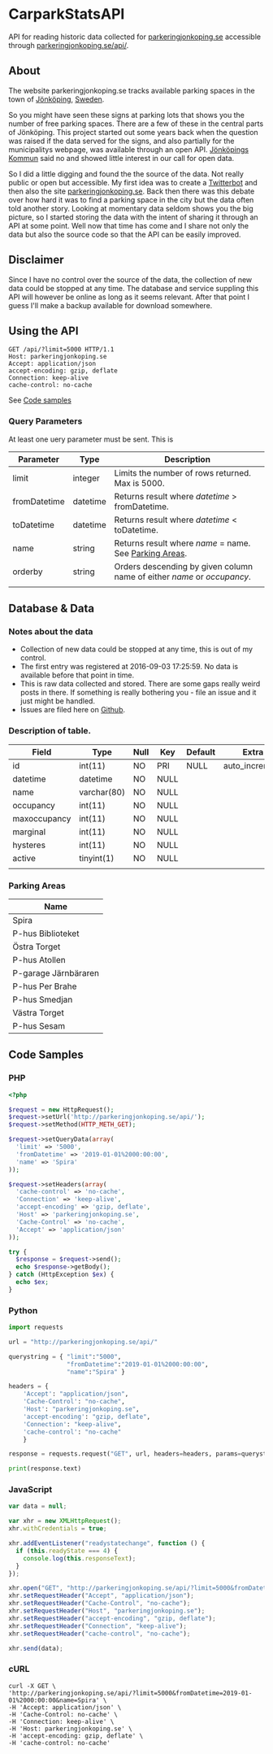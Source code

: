 # CarparkStatsAPI
API for reading historic data collected for [parkeringjonkoping.se](https://www.parkeringjonkoping.se) accessible through [parkeringjonkoping.se/api/](https://www.parkeringjonkoping.se/api/).

## About

The website parkeringjonkoping.se tracks available parking spaces in the town of [Jönköping](https://www.google.com/maps/place/Jönköping/), [Sweden](https://proxy.duckduckgo.com/iu/?u=https%3A%2F%2Fmedia.makeameme.org%2Fcreated%2Fsweden-come.jpg&f=1).

So you might have seen these signs at parking lots that shows you the number of free parking spaces. There are a few of these in the central parts of Jönköping. This project started out some years back when the question was raised if the data served for the signs, and also partially for the municipalitys webpage, was available through an open API. [Jönköpings Kommun](https://www.jonkoping.se/) said no and showed little interest in our call for open data. 

So I did a little digging and found the the source of the data. Not really public or open but accessible. My first idea was to create a [Twitterbot](https://twitter.com/pplatsjkpg) and then also the site [parkeringjonkoping.se](https://www.parkeringjonkoping.se). Back then there was this debate over how hard it was to find a parking space in the city but the data often told another story. Looking at momentary data seldom shows you the big picture, so I started storing the data with the intent of sharing it through an API at some point. Well now that time has come and I share not only the data but also the source code so that the API can be easily improved.

## Disclaimer

Since I have no control over the source of the data, the collection of new data could be stopped at any time. The database and service suppling this API will however be online as long as it seems relevant. After that point I guess I'll make a backup available for download somewhere.


## Using the API

```
GET /api/?limit=5000 HTTP/1.1
Host: parkeringjonkoping.se
Accept: application/json
accept-encoding: gzip, deflate
Connection: keep-alive
cache-control: no-cache

```

See [Code samples](#codesamples)

### Query Parameters

At least one uery parameter must be sent. This is 

|Parameter      |Type       |Description|
|---------------|-----------|-----------|
|limit          |integer    |Limits the number of rows returned. Max is 5000.|
|fromDatetime   |datetime   |Returns result where *datetime* > fromDatetime.|
|toDatetime     |datetime   |Returns result where *datetime* < toDatetime.|
|name           |string     |Returns result where *name* = name. See [Parking Areas](#parkingareas).|
|orderby        |string     |Orders descending by given column name of either *name* or *occupancy*.|
|               |           |                                                                       |


## Database & Data

### Notes about the data

* Collection of new data could be stopped at any time, this is out of my control.
* The first entry was registered at 2016-09-03 17:25:59. No data is available before that point in time.
* This is raw data collected and stored. There are some gaps really weird posts in there. If something is really bothering you - file an issue and it just might be handled.
* Issues are filed here on [Github](https://github.com/theschitz/CarparkStatsAPI/issues).

### Description of table.

|Field          |Type       |Null   |Key    |Default|Extra          |
|---------------|-----------|-------|-------|-------|---------------|
|id             |int(11)    |NO     |PRI	|NULL   |auto_increment |
|datetime	    |datetime	|NO		|NULL   |	    |               |
|name	        |varchar(80)|NO		|NULL   |       |               |
|occupancy	    |int(11)	|NO		|NULL	|       |               |
|maxoccupancy	|int(11)	|NO		|NULL	|	    |               |
|marginal	    |int(11)	|NO		|NULL	|	    |               |
|hysteres	    |int(11)	|NO		|NULL	|	    |               |
|active	        |tinyint(1)	|NO		|NULL   |       |               |
|               |           |       |       |       |               |

### <a name="parkingareas"></a>Parking Areas
|Name                   |
|-----------------------|
|Spira	                |
|P-hus Biblioteket	    |
|Östra Torget	        |
|P-hus Atollen	        |
|P-garage Järnbäraren	|
|P-hus Per Brahe	    |
|P-hus Smedjan	        |
|Västra Torget	        |
|P-hus Sesam	        |

## <a name="codesamples"></a>Code Samples

### PHP

```php
<?php

$request = new HttpRequest();
$request->setUrl('http://parkeringjonkoping.se/api/');
$request->setMethod(HTTP_METH_GET);

$request->setQueryData(array(
  'limit' => '5000',
  'fromDatetime' => '2019-01-01%2000:00:00',
  'name' => 'Spira'
));

$request->setHeaders(array(
  'cache-control' => 'no-cache',
  'Connection' => 'keep-alive',
  'accept-encoding' => 'gzip, deflate',
  'Host' => 'parkeringjonkoping.se',
  'Cache-Control' => 'no-cache',
  'Accept' => 'application/json'
));

try {
  $response = $request->send();
  echo $response->getBody();
} catch (HttpException $ex) {
  echo $ex;
}
```

### Python

```Python
import requests

url = "http://parkeringjonkoping.se/api/"

querystring = { "limit":"5000",
                "fromDatetime":"2019-01-01%2000:00:00",
                "name":"Spira" }

headers = {
    'Accept': "application/json",
    'Cache-Control': "no-cache",
    'Host': "parkeringjonkoping.se",
    'accept-encoding': "gzip, deflate",
    'Connection': "keep-alive",
    'cache-control': "no-cache"
    }

response = requests.request("GET", url, headers=headers, params=querystring)

print(response.text)
```

### JavaScript

```javascript
var data = null;

var xhr = new XMLHttpRequest();
xhr.withCredentials = true;

xhr.addEventListener("readystatechange", function () {
  if (this.readyState === 4) {
    console.log(this.responseText);
  }
});

xhr.open("GET", "http://parkeringjonkoping.se/api/?limit=5000&fromDatetime=2019-01-01%2000:00:00&name=Spira");
xhr.setRequestHeader("Accept", "application/json");
xhr.setRequestHeader("Cache-Control", "no-cache");
xhr.setRequestHeader("Host", "parkeringjonkoping.se");
xhr.setRequestHeader("accept-encoding", "gzip, deflate");
xhr.setRequestHeader("Connection", "keep-alive");
xhr.setRequestHeader("cache-control", "no-cache");

xhr.send(data);
```

### cURL
    curl -X GET \
    'http://parkeringjonkoping.se/api/?limit=5000&fromDatetime=2019-01-01%2000:00:00&name=Spira' \
    -H 'Accept: application/json' \
    -H 'Cache-Control: no-cache' \
    -H 'Connection: keep-alive' \
    -H 'Host: parkeringjonkoping.se' \
    -H 'accept-encoding: gzip, deflate' \
    -H 'cache-control: no-cache'